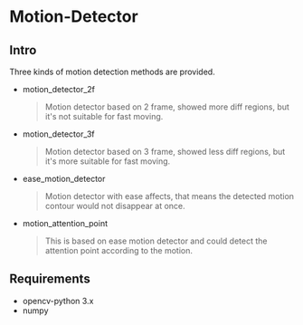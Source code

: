 # Motion-Detector

## Intro
Three kinds of motion detection methods are provided.
- motion_detector_2f
  > Motion detector based on 2 frame, showed more diff regions, but it's not suitable for fast moving.

- motion_detector_3f
  > Motion detector based on 3 frame, showed less diff regions, but it's more suitable for fast moving. 

- ease_motion_detector
  > Motion detector with ease affects, that means the detected motion contour would not disappear at once.

- motion_attention_point

  > This is based on ease motion detector and could detect the attention point according to the motion.

## Requirements 
-  opencv-python 3.x
-  numpy
